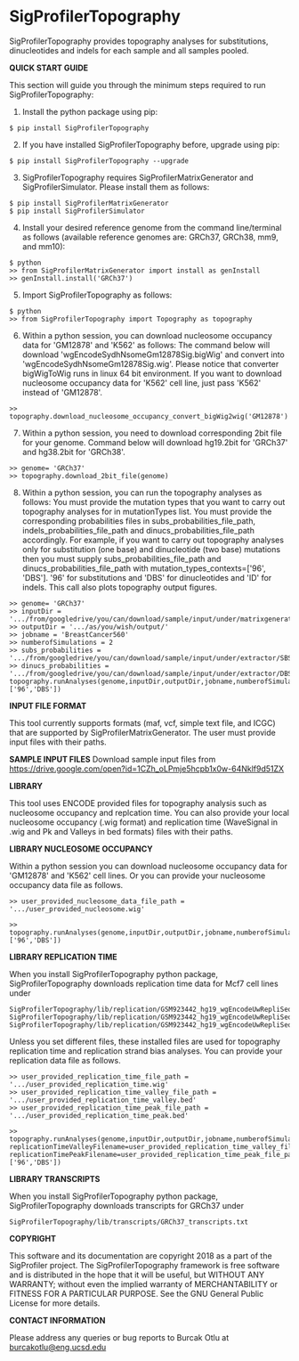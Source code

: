 # SigProfilerTopography
SigProfilerTopography provides topography analyses for substitutions, dinucleotides and indels for each sample and all samples pooled.


**QUICK START GUIDE**

This section will guide you through the minimum steps required to run SigProfilerTopography:
1. Install the python package using pip:
```
$ pip install SigProfilerTopography
```

2. If you have installed SigProfilerTopography before, upgrade using pip:
```
$ pip install SigProfilerTopography --upgrade
```

3. SigProfilerTopography requires SigProfilerMatrixGenerator and SigProfilerSimulator. Please install them as follows:
```
$ pip install SigProfilerMatrixGenerator
$ pip install SigProfilerSimulator
```
4. Install your desired reference genome from the command line/terminal as follows (available reference genomes are: GRCh37, GRCh38, mm9, and mm10):
```
$ python
>> from SigProfilerMatrixGenerator import install as genInstall
>> genInstall.install('GRCh37')
```

5. Import SigProfilerTopography as follows:
```
$ python
>> from SigProfilerTopography import Topography as topography
```

6. Within a python session, you can download nucleosome occupancy data for 'GM12878' and 'K562' as follows:
The command below will download 'wgEncodeSydhNsomeGm12878Sig.bigWig' and convert  into 'wgEncodeSydhNsomeGm12878Sig.wig'.
Please notice that converter bigWigToWig runs in linux 64 bit environment.
If you want to download nucleosome occupancy data for 'K562' cell line, just pass 'K562' instead of 'GM12878'.
```
>> topography.download_nucleosome_occupancy_convert_bigWig2wig('GM12878')
```

7. Within a python session, you need to download corresponding 2bit file for your genome.
Command below will download hg19.2bit for 'GRCh37' and hg38.2bit for 'GRCh38'.
```
>> genome= 'GRCh37'
>> topography.download_2bit_file(genome)
```

8. Within a python session, you can run the topography analyses as follows:
You must provide the mutation types that you want to carry out topography analyses for in mutationTypes list.
You must provide the corresponding probabilities files in subs_probabilities_file_path, indels_probabilities_file_path and dinucs_probabilities_file_path accordingly.
For example, if you want to carry out topography analyses only for substitution (one base) and dinucleotide (two base) mutations then you must supply subs_probabilities_file_path and dinucs_probabilities_file_path with mutation_types_contexts=['96', 'DBS'].
'96' for substitutions and 'DBS' for dinucleotides and 'ID' for indels.
This call also plots topography output figures.
```
>> genome= 'GRCh37'
>> inputDir = '.../from/googledrive/you/can/download/sample/input/under/matrixgenerator/'
>> outputDir = '.../as/you/wish/output/'
>> jobname = 'BreastCancer560'
>> numberofSimulations = 2
>> subs_probabilities = '.../from/googledrive/you/can/download/sample/input/under/extractor/SBS96_Mutation_Probabilities.txt'
>> dinucs_probabilities = '.../from/googledrive/you/can/download/sample/input/under/extractor/DBS78_Mutation_Probabilities.txt'
topography.runAnalyses(genome,inputDir,outputDir,jobname,numberofSimulations,subs_probabilities_file_path=subs_probabilities,dinucs_probabilities_file_path=dinucs_probabilities,mutation_types_contexts=['96','DBS'])
```

**INPUT FILE FORMAT**

This tool currently supports formats (maf, vcf, simple text file, and ICGC) that are supported by SigProfilerMatrixGenerator. The user must provide input files with their paths.

**SAMPLE INPUT FILES**
Download sample input files from
https://drive.google.com/open?id=1CZh_oLPmje5hcpb1x0w-64Nklf9d51ZX

**LIBRARY**

This tool uses ENCODE provided files for topography analysis such as nucleosome occupancy and replcation time.
You can also provide your local nucleosome occupancy (.wig format) and replication time (WaveSignal in .wig and Pk and Valleys in bed formats) files with their paths.

**LIBRARY NUCLEOSOME OCCUPANCY**

Within a python session you can download nucleosome occupancy data for 'GM12878' and 'K562' cell lines.
Or you can provide your nucleosome occupancy data file as follows.
```
>> user_provided_nucleosome_data_file_path = '.../user_provided_nucleosome.wig'

>> topography.runAnalyses(genome,inputDir,outputDir,jobname,numberofSimulations,subs_probabilities_file_path=subs_probabilities,dinucs_probabilities_file_path=dinucs_probabilities,nucleosomeFilename=user_provided_nucleosome_data_file_path,mutation_types_contexts=['96','DBS'])
```

**LIBRARY REPLICATION TIME**

When you install SigProfilerTopography python package, SigProfilerTopography downloads replication time data for Mcf7 cell lines under
```
SigProfilerTopography/lib/replication/GSM923442_hg19_wgEncodeUwRepliSeqMcf7WaveSignalRep1.wig
SigProfilerTopography/lib/replication/GSM923442_hg19_wgEncodeUwRepliSeqMcf7PkRep1.bed
SigProfilerTopography/lib/replication/GSM923442_hg19_wgEncodeUwRepliSeqMcf7ValleysRep1.bed
```
Unless you set different files, these installed files are used for topography replication time and replication strand bias analyses.
You can provide your replication data file as follows.
```
>> user_provided_replication_time_file_path = '.../user_provided_replication_time.wig'
>> user_provided_replication_time_valley_file_path = '.../user_provided_replication_time_valley.bed'
>> user_provided_replication_time_peak_file_path = '.../user_provided_replication_time_peak.bed'

>> topography.runAnalyses(genome,inputDir,outputDir,jobname,numberofSimulations,subs_probabilities_file_path=subs_probabilities,dinucs_probabilities_file_path=dinucs_probabilities,replicationTimeFilename=user_provided_replication_time_file_path, replicationTimeValleyFilename=user_provided_replication_time_valley_file_path, replicationTimePeakFilename=user_provided_replication_time_peak_file_path,mutation_types_contexts=['96','DBS'])
```

**LIBRARY TRANSCRIPTS**

When you install SigProfilerTopography python package, SigProfilerTopography downloads transcripts for GRCh37 under
```
SigProfilerTopography/lib/transcripts/GRCh37_transcripts.txt
```


**COPYRIGHT**

This software and its documentation are copyright 2018 as a part of the SigProfiler project.
The SigProfilerTopography framework is free software and is distributed in the hope that it will be useful, but WITHOUT ANY WARRANTY; without even the implied warranty of MERCHANTABILITY or FITNESS FOR A PARTICULAR PURPOSE.  See the GNU General Public License for more details.

**CONTACT INFORMATION**

Please address any queries or bug reports to Burcak Otlu at burcakotlu@eng.ucsd.edu
